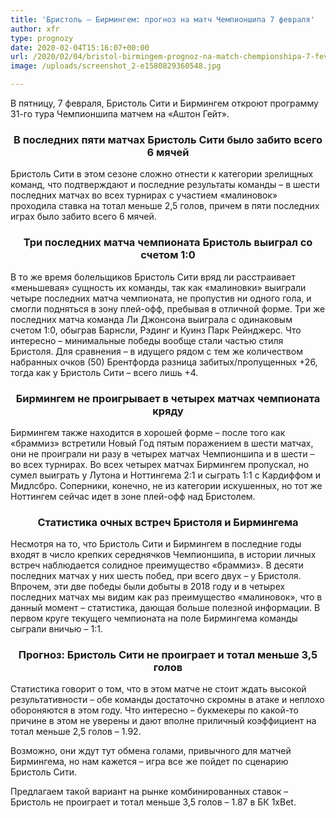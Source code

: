 ```yaml
---
title: 'Бристоль – Бирмингем: прогноз на матч Чемпионшипа 7 февраля'
author: xfr
type: prognozy
date: 2020-02-04T15:16:07+00:00
url: /2020/02/04/bristol-birmingem-prognoz-na-match-chempionshipa-7-fevralya/
image: /uploads/screenshot_2-e1580829360548.jpg

---
```

В пятницу, 7 февраля, Бристоль Сити и Бирмингем откроют программу 31-го тура Чемпионшипа матчем на &#171;Аштон Гейт&#187;.

<h3 style="text-align: center">
  <strong>В последних пяти матчах Бристоль Сити было забито всего 6 мячей</strong>
</h3>

Бристоль Сити в этом сезоне сложно отнести к категории зрелищных команд, что подтверждают и последние результаты команды – в шести последних матчах во всех турнирах с участием &#171;малиновок&#187; проходила ставка на тотал меньше 2,5 голов, причем в пяти последних играх было забито всего 6 мячей.

<h3 style="text-align: center">
  Три последних матча чемпионата Бристоль выиграл со счетом 1:0
</h3>

В то же время болельщиков Бристоль Сити вряд ли расстраивает &#171;меньшевая&#187; сущность их команды, так как &#171;малиновки&#187; выиграли четыре последних матча чемпионата, не пропустив ни одного гола, и смогли подняться в зону плей-офф, пребывая в отличной форме. Три же последних матча команда Ли Джонсона выиграла с одинаковым счетом 1:0, обыграв Барнсли, Рэдинг и Куинз Парк Рейнджерс. Что интересно – минимальные победы вообще стали частью стиля Бристоля. Для сравнения – в идущего рядом с тем же количеством набранных очков (50) Брентфорда разница забитых/пропущенных +26, тогда как у Бристоль Сити – всего лишь +4.

<h3 style="text-align: center">
  Бирмингем не проигрывает в четырех матчах чемпионата кряду
</h3>

Бирмингем также находится в хорошей форме – после того как &#171;браммиз&#187; встретили Новый Год пятым поражением в шести матчах, они не проиграли ни разу в четырех матчах Чемпионшипа и в шести – во всех турнирах. Во всех четырех матчах Бирмингем пропускал, но сумел выиграть у Лутона и Ноттингема 2:1 и сыграть 1:1 с Кардиффом и Мидлсбро. Соперники, конечно, не из категории искушенных, но тот же Ноттингем сейчас идет в зоне плей-офф над Бристолем.

<h3 style="text-align: center">
  Статистика очных встреч Бристоля и Бирмингема
</h3>

Несмотря на то, что Бристоль Сити и Бирмингем в последние годы входят в число крепких середнячков Чемпионшипа, в истории личных встреч наблюдается солидное преимущество &#171;браммиз&#187;. В десяти последних матчах у них шесть побед, при всего двух – у Бристоля. Впрочем, эти две победы были добыты в 2018 году и в четырех последних матчах мы видим как раз преимущество &#171;малиновок&#187;, что в данный момент – статистика, дающая больше полезной информации. В первом круге текущего чемпионата на поле Бирмингема команды сыграли вничью – 1:1.

<h3 style="text-align: center">
  <strong>Прогноз: Бристоль Сити не проиграет и тотал меньше 3,5 голов</strong>
</h3>

Статистика говорит о том, что в этом матче не стоит ждать высокой результативности – обе команды достаточно скромны в атаке и неплохо обороняются в этом году. Что интересно – букмекеры по какой-то причине в этом не уверены и дают вполне приличный коэффициент на тотал меньше 2,5 голов – 1.92.

Возможно, они ждут тут обмена голами, привычного для матчей Бирмингема, но нам кажется – игра все же пойдет по сценарию Бристоль Сити.

Предлагаем такой вариант на рынке комбинированных ставок – Бристоль не проиграет и тотал меньше 3,5 голов – 1.87 в БК 1xBet.